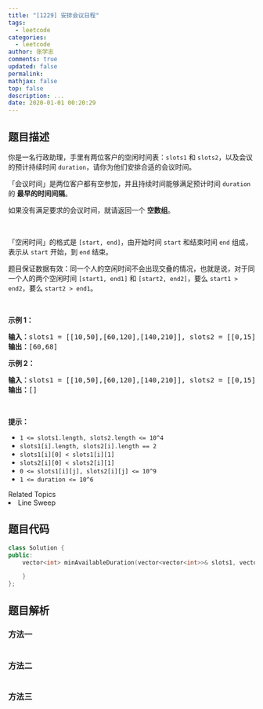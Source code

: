 ```yaml
---
title: "[1229] 安排会议日程"
tags:
  - leetcode
categories:
  - leetcode
author: 张学志
comments: true
updated: false
permalink:
mathjax: false
top: false
description: ...
date: 2020-01-01 00:20:29
---
```


## 题目描述

<p>你是一名行政助理，手里有两位客户的空闲时间表：<code>slots1</code> 和 <code>slots2</code>，以及会议的预计持续时间&nbsp;<code>duration</code>，请你为他们安排合适的会议时间。</p>

<p>「会议时间」是两位客户都有空参加，并且持续时间能够满足预计时间&nbsp;<code>duration</code> 的 <strong>最早的时间间隔</strong>。</p>

<p>如果没有满足要求的会议时间，就请返回一个 <strong>空数组</strong>。</p>

<p>&nbsp;</p>

<p>「空闲时间」的格式是&nbsp;<code>[start, end]</code>，由开始时间&nbsp;<code>start</code>&nbsp;和结束时间&nbsp;<code>end</code>&nbsp;组成，表示从&nbsp;<code>start</code>&nbsp;开始，到 <code>end</code>&nbsp;结束。&nbsp;</p>

<p>题目保证数据有效：同一个人的空闲时间不会出现交叠的情况，也就是说，对于同一个人的两个空闲时间&nbsp;<code>[start1, end1]</code>&nbsp;和&nbsp;<code>[start2, end2]</code>，要么&nbsp;<code>start1 &gt; end2</code>，要么&nbsp;<code>start2 &gt; end1</code>。</p>

<p>&nbsp;</p>

<p><strong>示例 1：</strong></p>

<pre><strong>输入：</strong>slots1 = [[10,50],[60,120],[140,210]], slots2 = [[0,15],[60,70]], duration = 8
<strong>输出：</strong>[60,68]
</pre>

<p><strong>示例 2：</strong></p>

<pre><strong>输入：</strong>slots1 = [[10,50],[60,120],[140,210]], slots2 = [[0,15],[60,70]], duration = 12
<strong>输出：</strong>[]
</pre>

<p>&nbsp;</p>

<p><strong>提示：</strong></p>

<ul>
	<li><code>1 &lt;= slots1.length, slots2.length &lt;= 10^4</code></li>
	<li><code>slots1[i].length, slots2[i].length == 2</code></li>
	<li><code>slots1[i][0] &lt; slots1[i][1]</code></li>
	<li><code>slots2[i][0] &lt; slots2[i][1]</code></li>
	<li><code>0 &lt;= slots1[i][j], slots2[i][j] &lt;= 10^9</code></li>
	<li><code>1 &lt;= duration &lt;= 10^6&nbsp;</code></li>
</ul>
<div><div>Related Topics</div><div><li>Line Sweep</li></div></div>

## 题目代码

```cpp
class Solution {
public:
    vector<int> minAvailableDuration(vector<vector<int>>& slots1, vector<vector<int>>& slots2, int duration) {

    }
};
```

## 题目解析

### 方法一

```cpp

```

### 方法二

```cpp

```

### 方法三

```cpp

```

